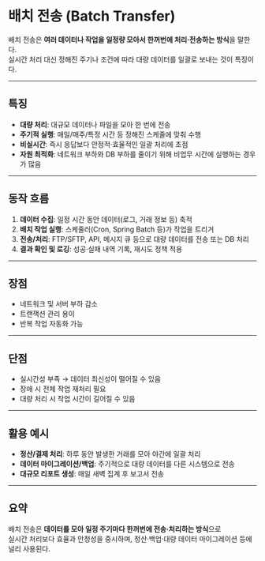 # 배치 전송 (Batch Transfer)

배치 전송은 **여러 데이터나 작업을 일정량 모아서 한꺼번에 처리·전송하는 방식**을 말한다.  
실시간 처리 대신 정해진 주기나 조건에 따라 대량 데이터를 일괄로 보내는 것이 특징이다.

---

## 특징
- **대량 처리**: 대규모 데이터나 파일을 모아 한 번에 전송
- **주기적 실행**: 매일/매주/특정 시간 등 정해진 스케줄에 맞춰 수행
- **비실시간**: 즉시 응답보다 안정적·효율적인 일괄 처리에 초점
- **자원 최적화**: 네트워크 부하와 DB 부하를 줄이기 위해 비업무 시간에 실행하는 경우가 많음

---

## 동작 흐름
1. **데이터 수집**: 일정 시간 동안 데이터(로그, 거래 정보 등) 축적
2. **배치 작업 실행**: 스케줄러(Cron, Spring Batch 등)가 작업을 트리거
3. **전송/처리**: FTP/SFTP, API, 메시지 큐 등으로 대량 데이터를 전송 또는 DB 처리
4. **결과 확인 및 로깅**: 성공·실패 내역 기록, 재시도 정책 적용

---

## 장점
- 네트워크 및 서버 부하 감소  
- 트랜잭션 관리 용이  
- 반복 작업 자동화 가능

---

## 단점
- 실시간성 부족 → 데이터 최신성이 떨어질 수 있음  
- 장애 시 전체 작업 재처리 필요  
- 대량 처리 시 작업 시간이 길어질 수 있음

---

## 활용 예시
- **정산/결제 처리**: 하루 동안 발생한 거래를 모아 야간에 일괄 처리
- **데이터 마이그레이션/백업**: 주기적으로 대량 데이터를 다른 시스템으로 전송
- **대규모 리포트 생성**: 매일 새벽 집계 후 보고서 전송

---

## 요약
배치 전송은 **데이터를 모아 일정 주기마다 한꺼번에 전송·처리하는 방식**으로  
실시간 처리보다 효율과 안정성을 중시하며, 정산·백업·대량 데이터 마이그레이션 등에 널리 사용된다.
